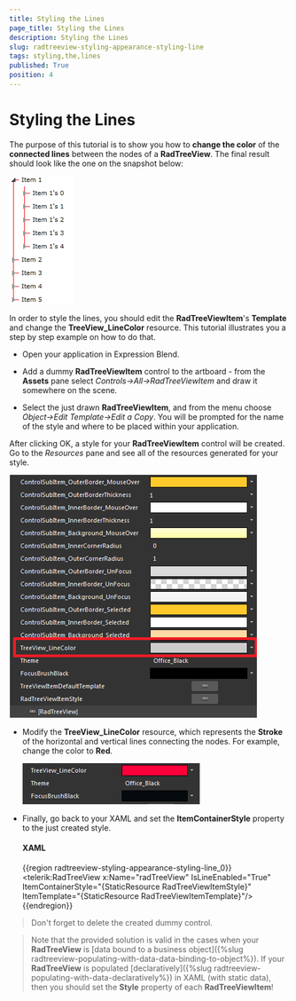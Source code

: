 ```yaml
---
title: Styling the Lines
page_title: Styling the Lines
description: Styling the Lines
slug: radtreeview-styling-appearance-styling-line
tags: styling,the,lines
published: True
position: 4
---
```


# Styling the Lines

The purpose of this tutorial is to show you how to __change the color__ of the __connected lines__ between the nodes of a __RadTreeView__. The final result should look like the one on the snapshot below:

![](images/RadTreeView_StylingAndAppearance_StylingLines_010.png)

In order to style the lines, you should edit the __RadTreeViewItem__'s __Template__ and change the __TreeView_LineColor__ resource. This tutorial illustrates you a step by step example on how to do that.

* Open your application in Expression Blend. 


* Add a dummy __RadTreeViewItem__ control to the artboard - from the __Assets__ pane select *Controls->All->RadTreeViewItem* and draw it somewhere on the scene. 

* Select the just drawn __RadTreeViewItem__, and from the menu choose *Object->Edit Template->Edit a Copy*. You will be prompted for the name of the style and where to be placed within your application.

After clicking OK, a style for your __RadTreeViewItem__ control will be created. Go to the *Resources* pane and see all of the resources generated for your style.

![](images/RadTreeView_StylingAndAppearance_StylingLines_040.png)

* Modify the __TreeView_LineColor__ resource, which represents the __Stroke__ of the horizontal and vertical lines connecting the nodes. For example, change the color to __Red__. 

	![](images/RadTreeView_StylingAndAppearance_StylingLines_050.png)

* Finally, go back to your XAML and set the __ItemContainerStyle__ property to the just created style. 

	#### __XAML__

	{{region radtreeview-styling-appearance-styling-line_0}}
		<telerik:RadTreeView x:Name="radTreeView" IsLineEnabled="True"
			ItemContainerStyle="{StaticResource RadTreeViewItemStyle}"
			ItemTemplate="{StaticResource RadTreeViewItemTemplate}"/>
	{{endregion}}

>Don't forget to delete the created dummy control.

<!-- -->

>Note that the provided solution is valid in the cases when your __RadTreeView__ is [data bound to a business object]({%slug radtreeview-populating-with-data-data-binding-to-object%}). If your __RadTreeView__ is populated [declaratively]({%slug radtreeview-populating-with-data-declaratively%}) in XAML (with static data), then you should set the __Style__ property of each __RadTreeViewItem__!

